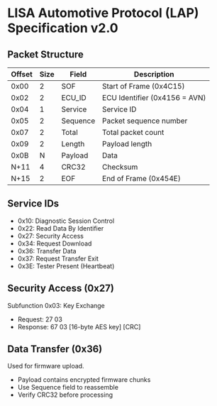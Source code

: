 # LISA Automotive Protocol (LAP) Specification v2.0

## Packet Structure

| Offset | Size | Field    | Description                   |
| ------ | ---- | -------- | ----------------------------- |
| 0x00   | 2    | SOF      | Start of Frame (0x4C15)       |
| 0x02   | 2    | ECU_ID   | ECU Identifier (0x4156 = AVN) |
| 0x04   | 1    | Service  | Service ID                    |
| 0x05   | 2    | Sequence | Packet sequence number        |
| 0x07   | 2    | Total    | Total packet count            |
| 0x09   | 2    | Length   | Payload length                |
| 0x0B   | N    | Payload  | Data                          |
| N+11   | 4    | CRC32    | Checksum                      |
| N+15   | 2    | EOF      | End of Frame (0x454E)         |

## Service IDs

- 0x10: Diagnostic Session Control
- 0x22: Read Data By Identifier
- 0x27: Security Access
- 0x34: Request Download
- 0x36: Transfer Data
- 0x37: Request Transfer Exit
- 0x3E: Tester Present (Heartbeat)

## Security Access (0x27)

Subfunction 0x03: Key Exchange

- Request: 27 03
- Response: 67 03 [16-byte AES key] [CRC]

## Data Transfer (0x36)

Used for firmware upload.

- Payload contains encrypted firmware chunks
- Use Sequence field to reassemble
- Verify CRC32 before processing
